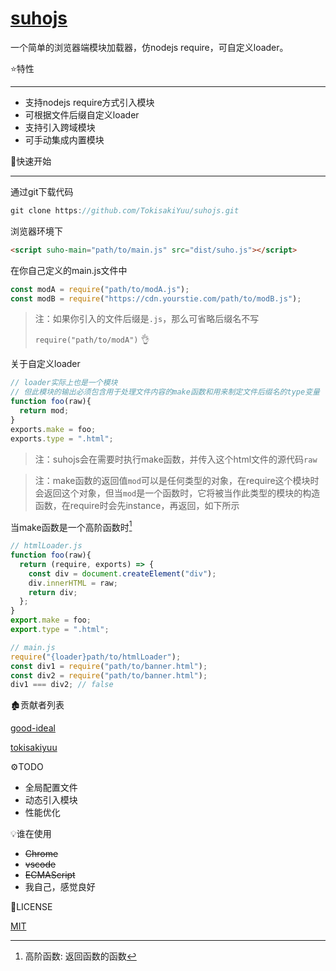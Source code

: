 # [suhojs](https://github.com/TokisakiYuu/suhojs)

一个简单的浏览器端模块加载器，仿nodejs require，可自定义loader。

:star:特性

---

+ 支持nodejs require方式引入模块
+ 可根据文件后缀自定义loader
+ 支持引入跨域模块
+ 可手动集成内置模块​

:rocket:快速开始

---

通过git下载代码

```js
git clone https://github.com/TokisakiYuu/suhojs.git
```

浏览器环境下

```html
<script suho-main="path/to/main.js" src="dist/suho.js"></script>
```

在你自己定义的main.js文件中

```js
const modA = require("path/to/modA.js");
const modB = require("https://cdn.yourstie.com/path/to/modB.js");
```

> 注：如果你引入的文件后缀是`.js`，那么可省略后缀名不写
>
> `require("path/to/modA")` :ok_hand:

关于自定义loader

```js
// loader实际上也是一个模块
// 但此模块的输出必须包含用于处理文件内容的make函数和用来制定文件后缀名的type变量
function foo(raw){
  return mod;
}
exports.make = foo;
exports.type = ".html";
```

> 注：suhojs会在需要时执行make函数，并传入这个html文件的源代码`raw`

> 注：make函数的返回值`mod`可以是任何类型的对象，在require这个模块时会返回这个对象，但当`mod`是一个函数时，它将被当作此类型的模块的构造函数，在require时会先instance，再返回，如下所示

当make函数是一个高阶函数时[^?]

```js
// htmlLoader.js
function foo(raw){
  return (require, exports) => {
    const div = document.createElement("div");
    div.innerHTML = raw;
    return div;
  };
}
export.make = foo;
export.type = ".html";

// main.js
require("{loader}path/to/htmlLoader");
const div1 = require("path/to/banner.html");
const div2 = require("path/to/banner.html");
div1 === div2; // false
```



:derelict_house:贡献者列表

[good-ideal](https://github.com/good-ideal)

[tokisakiyuu](https://github.com/TokisakiYuu)

:gear:TODO

- 全局配置文件
- 动态引入模块
- 性能优化

:bulb:谁在使用

- ~~Chrome~~
- ~~vscode~~
- ~~ECMAScript~~
- 我自己，感觉良好

:blue_book:LICENSE

[MIT](./LICENSE)



[^?]:高阶函数: 返回函数的函数




